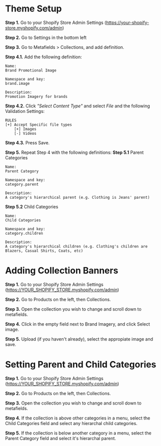 # Theme Setup
**Step 1.** Go to your Shopify Store Admin Settings (https://your-shopify-store.myshopify.com/admin)

**Step 2.** Go to Settings in the bottom left

**Step 3.** Go to Metafields > Collections, and add definition.

**Step 4.1.** Add the following definition:
```
Name:
Brand Promotional Image

Namespace and key:
brand.image

Description:
Promotion Imagery for brands
```

**Step 4.2.** Click *"Select Content Type"* and select *File* and the following Validation Settings:

```
RULES
[+] Accept Specific file types
    [+] Images
    [-] Videos
```

**Step 4.3.** Press Save.

**Step 5.** Repeat Step 4 with the following definitions:
**Step 5.1** Parent Categories
```
Name:
Parent Category

Namespace and key:
category.parent

Description:
A category's hierarchical parent (e.g. Clothing is Jeans' parent)
```
**Step 5.2** Child Categories
```
Name:
Child Categories

Namespace and key:
category.children

Description:
A category's hierarchical children (e.g. Clothing's children are Blazers, Casual Shirts, Coats, etc)
```

# Adding Collection Banners
**Step 1.** Go to your Shopify Store Admin Settings (https://YOUR_SHOPIFY_STORE.myshopify.com/admin)

**Step 2.** Go to Products on the left, then Collections.

**Step 3.** Open the collection you wish to change and scroll down to metafields.

**Step 4.** Click in the empty field next to Brand Imagery, and click Select image.

**Step 5.** Upload (if you haven't already), select the appropiate image and save.

# Setting Parent and Child Categories
**Step 1.** Go to your Shopify Store Admin Settings (https://YOUR_SHOPIFY_STORE.myshopify.com/admin)

**Step 2.** Go to Products on the left, then Collections.

**Step 3.** Open the collection you wish to change and scroll down to metafields.

**Step 4.** If the collection is above other categories in a menu, select the Child Categories field and select any hierarchal child categories.

**Step 5.** If the collection is below another category in a menu, select the Parent Category field and select it's hierarchal parent.